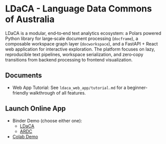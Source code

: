 # LDaCA - Language Data Commons of Australia

LDaCA is a modular, end‑to‑end text analytics ecosystem: a Polars powered Python library for large‑scale document processing (`docframe`), a composable workspace graph layer (`docworkspace`), and a FastAPI + React web application for interactive exploration. The platform focuses on lazy, reproducible text pipelines, workspace serialization, and zero‑copy transitions from backend processing to frontend visualization.

## Documents

- Web App Tutorial: See `ldaca_web_app/tutorial.md` for a beginner-friendly walkthrough of all features.

## Launch Online App

- Binder Demo (choose either one):
  - [LDaCA](https://binderhub.atap-binder.cloud.edu.au/v2/gh/Australian-Text-Analytics-Platform/LDaCA-Text-Analytics-Tools/main?labpath=LDaCa_Analysis.ipynb)
  - [ARDC](https://binderhub.rc.nectar.org.au/v2/gh/Australian-Text-Analytics-Platform/LDaCA-Text-Analytics-Tools/HEAD?labpath=LDaCa_Analysis.ipynb)
- [Colab Demo](https://colab.research.google.com/drive/1pdGKLcvqfzQYxh5pRcOj67k24nzw35qK?usp=sharing)
